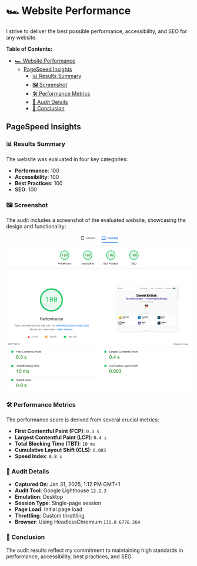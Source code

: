 # 🏎️ Website Performance

I strive to deliver the best possible performance, accessibility, and SEO for any website.

**Table of Contents:**

- [🏎️ Website Performance](#️-website-performance)
  - [PageSpeed Insights](#pagespeed-insights)
    - [📊 Results Summary](#-results-summary)
    - [🖼️ Screenshot](#️-screenshot)
    - [🛠️ Performance Metrics](#️-performance-metrics)
    - [📅 Audit Details](#-audit-details)
    - [📝 Conclusion](#-conclusion)

## PageSpeed Insights

### 📊 Results Summary

The website was evaluated in four key categories:

- **Performance**: 100
- **Accessibility**: 100
- **Best Practices**: 100
- **SEO**: 100

### 🖼️ Screenshot

The audit includes a screenshot of the evaluated website, showcasing the design and functionality:

![performance - homepage](/readme-images/performance/pagespeed-insights.webp)

### 🛠️ Performance Metrics

The performance score is derived from several crucial metrics:

- **First Contentful Paint (FCP)**: `0.3 s`
- **Largest Contentful Paint (LCP)**: `0.4 s`
- **Total Blocking Time (TBT)**: `10 ms`
- **Cumulative Layout Shift (CLS)**: `0.003`
- **Speed Index**: `0.8 s`

### 📅 Audit Details

- **Captured On**: Jan 31, 2025, 1:12 PM GMT+1
- **Audit Tool**: Google Lighthouse `12.2.3`
- **Emulation**: Desktop
- **Session Type**: Single-page session
- **Page Load**: Initial page load
- **Throttling**: Custom throttling
- **Browser**: Using HeadlessChromium `131.0.6778.264`

### 📝 Conclusion

The audit results reflect my commitment to maintaining high standards in performance, accessibility, best practices, and SEO.
